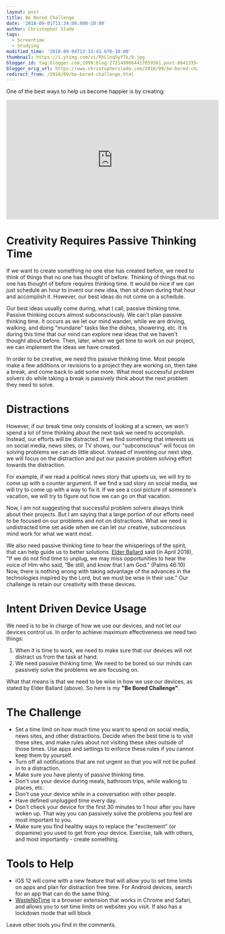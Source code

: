 ```yaml
---
layout: post
title: Be Bored Challenge
date: '2018-09-01T11:34:00.000-10:00'
author: Christopher Slade
tags: 
  - Screentime
  - Studying
modified_time: '2018-09-04T13:33:41.676-10:00'
thumbnail: https://i.ytimg.com/vi/RhLlnq5yY7k/0.jpg
blogger_id: tag:blogger.com,1999:blog-2721499664417059501.post-8641335411516615257
blogger_orig_url: https://www.christopherslade.com/2018/09/be-bored-challenge.html
redirect_from: /2018/09/be-bored-challenge.html
---
```


One of the best ways to help us become happier is by creating: 

<iframe width="560" height="315" src="https://www.youtube.com/embed/RhLlnq5yY7k" title="YouTube video player" frameborder="0" allow="accelerometer; autoplay; clipboard-write; encrypted-media; gyroscope; picture-in-picture" allowfullscreen></iframe>

# Creativity Requires Passive Thinking Time

If we want to create something no one else has created before, we need to think of things that no one has thought of before. Thinking of things that no one has thought of before requires thinking time. It would be nice if we can just schedule an hour to invent our new idea, then sit down during that hour and accomplish it. However, our best ideas do not come on a schedule.

Our best ideas usually come during, what I call, passive thinking time. Passive thinking occurs almost subconsciously. We can't plan passive thinking time. It occurs as we let our mind wander, while we are driving, walking, and doing "mundane" tasks like the dishes, showering, etc. It is during this time that our mind can explore new ideas that we haven't thought about before. Then, later, when we get time to work on our project, we can implement the ideas we have created.

In order to be creative, we need this passive thinking time. Most people make a few additions or revisions to a project they are working on, then take a break, and come back to add some more. What most successful problem solvers do while taking a break is passively think about the next problem they need to solve.

# Distractions 

However, if our break time only consists of looking at a screen, we won't spend a lot of time thinking about the next task we need to accomplish. Instead, our efforts will be distracted. If we find something that interests us on social media, news sites, or TV shows, our "subconscious" will focus on solving problems we can do little about.  Instead of inventing our next step, we will focus on the distraction and put our passive problem solving effort towards the distraction.

For example, if we read a political news story that upsets us, we will try to come up with a counter argument. If we find a sad story on social media, we will try to come up with a way to fix it. If we see a cool picture of someone's vacation, we will try to figure out how we can go on that vacation.

Now, I am not suggesting that successful problem solvers always think about their projects. But I am saying that a large portion of our efforts need to be focused on our problems and not on distractions. What we need is undistracted time set aside when we can let our creative, subconscious mind work for what we want most.

We also need passive thinking time to hear the whisperings of the spirit, that can help guide us to better solutions. [Elder Ballard](https://www.churchofjesuschrist.org/study/general-conference/2018/04/precious-gifts-from-god?lang=eng) said (in April 2018), "If we do not find time to unplug, we may miss opportunities to hear the voice of Him who said, “Be still, and know that I am God.” (Palms 46:10) Now, there is nothing wrong with taking advantage of the advances in the technologies inspired by the Lord, but we must be wise in their use." Our challenge is retain our creativity with these devices.

# Intent Driven Device Usage

We need is to be in charge of how we use our devices, and not let our devices control us. In order to achieve maximum effectiveness we need two things: 

1. When it is time to work, we need to make sure that our devices will not distract us from the task at hand.
1. We need passive thinking time. We need to be bored so our minds can passively solve the problems we are focusing on.

What that means is that we need to be wise in how we use our devices, as stated by Elder Ballard (above). So here is my **"Be Bored Challenge"**.

# The Challenge
 * Set a time limit on how much time you want to spend on social media, news sites, and other distractions. Decide when the best time is to visit these sites, and make rules about not visiting these sites outside of those times. Use apps and settings to enforce these rules if you cannot keep them by yourself.
 * Turn off all notifications that are not urgent so that you will not be pulled in to a  distraction.
 * Make sure you have plenty of passive thinking time.
  * Don't use your device during meals, bathroom trips, while walking to places, etc.
  * Don't use your device while in a conversation with other people.
  * Have defined unplugged time every day.
  * Don't check your device for the first 30 minutes to 1 hour after you have woken up. That way you can passively solve the problems you feel are most important to you.
* Make sure you find healthy ways to replace the "excitement" (or dopamine) you used to get from your device. Exercise, talk with others, and most importantly - create something.

# Tools to Help
* iOS 12 will come with a new feature that will allow you to set time limits on apps and plan for distraction free time. For Android devices, search for an app that can do the same thing.
* [WasteNoTime](http://www.bumblebeesystems.com/wastenotime/)  is a browser extension that works in Chrome and Safari, and allows you to set time limits on websites you visit. If also has a lockdown mode that will block 

Leave other tools you find in the comments.